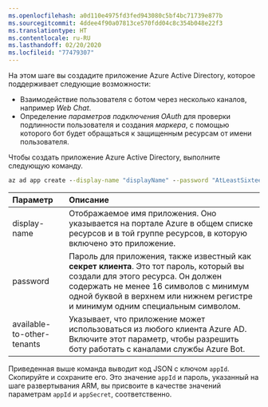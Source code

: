 ```yaml
---
ms.openlocfilehash: a0d110e4975fd3fed943080c5bf4bc71739e877b
ms.sourcegitcommit: 4ddee4f90a07813ce570fdd04c8c354b048e22f3
ms.translationtype: HT
ms.contentlocale: ru-RU
ms.lasthandoff: 02/20/2020
ms.locfileid: "77479307"
---
```

На этом шаге вы создадите приложение Azure Active Directory, которое поддерживает следующие возможности:

- Взаимодействие пользователя с ботом через несколько каналов, например *Web Chat*.
- Определение *параметров подключения OAuth* для проверки подлинности пользователя и создания *маркера*, с помощью которого бот будет обращаться к защищенным ресурсам от имени пользователя.

Чтобы создать приложение Azure Active Directory, выполните следующую команду.

```cmd
az ad app create --display-name "displayName" --password "AtLeastSixteenCharacters_0" --available-to-other-tenants
```

| Параметр   | Описание |
|:---------|:------------|
| display-name | Отображаемое имя приложения. Оно указывается на портале Azure в общем списке ресурсов и в той группе ресурсов, в которую включено это приложение.|
| password | Пароль для приложения, также известный как **секрет клиента**. Это тот пароль, который вы создали для этого ресурса. Он должен содержать не менее 16 символов с минимум одной буквой в верхнем или нижнем регистре и минимум одним специальным символом.|
| available-to-other-tenants| Указывает, что приложение может использоваться из любого клиента Azure AD. Включите этот параметр, чтобы разрешить боту работать с каналами службы Azure Bot.|

Приведенная выше команда выводит код JSON с ключом `appId`. Скопируйте и сохраните его.
Это значение `appId` и пароль, указанный на шаге развертывания ARM, вы присвоите в качестве значений параметрам `appId` и `appSecret`, соответственно.
